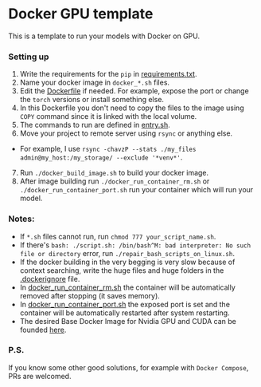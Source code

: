 # Docker GPU template

This is a template to run your models with Docker on GPU.

### Setting up

1. Write the requirements for the `pip` in [requirements.txt](requirements.txt).
2. Name your docker image in `docker_*.sh` files.
3. Edit the [Dockerfile](Dockerfile) if needed. For example, expose the port or change the `torch` versions or install
   something else.
4. In this Dockerfile you don't need to copy the files to the image using `COPY` command since it is linked with the
   local volume.
5. The commands to run are defined in [entry.sh](entry.sh).
6. Move your project to remote server using `rsync` or anything else.

* For example, I use `rsync -chavzP --stats ./my_files admin@my_host:/my_storage/ --exclude '*venv*'`.

7. Run `./docker_build_image.sh` to build your docker image.
8. After image building run `./docker_run_container_rm.sh` or `./docker_run_container_port.sh` run your container which
   will run your model.

### Notes:

* If `*.sh` files cannot run, run `chmod 777 your_script_name.sh`.
* If there's `bash: ./script.sh: /bin/bash^M: bad interpreter: No such file or directory` error,
  run `./repair_bash_scripts_on_linux.sh`.
* If the docker building in the very begging is very slow because of context searching, write the huge files and huge
  folders in the [.dockerignore](.dockerignore) file.
* In [docker_run_container_rm.sh](docker_run_container_rm.sh) the container will be automatically removed after
  stopping (it saves memory).
* In [docker_run_container_port.sh](docker_run_container_port.sh) the exposed port is set and the container will be
  automatically restarted after system restarting.
* The desired Base Docker Image for Nvidia GPU and CUDA can be
  founded [here](https://hub.docker.com/r/nvidia/cuda/tags).

### P.S.

If you know some other good solutions, for example with `Docker Compose`, PRs are welcomed.